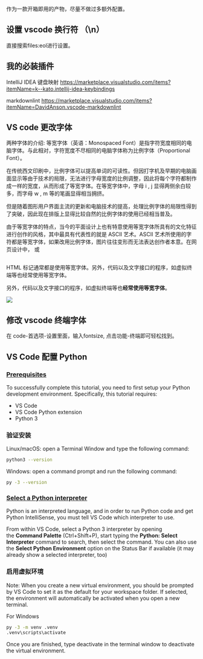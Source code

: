 作为一款开箱即用的产物，尽量不做过多额外配置。

##  设置 vscode 换行符 （\n）

直接搜索files:eol进行设置。

## 我的必装插件

IntelliJ IDEA 键盘映射
https://marketplace.visualstudio.com/items?itemName=k--kato.intellij-idea-keybindings

markdownlint 
https://marketplace.visualstudio.com/items?itemName=DavidAnson.vscode-markdownlint

## VS code 更改字体

两种字体的介绍:
等宽字体（英语：Monospaced Font）是指字符宽度相同的电脑字体。与此相对，字符宽度不尽相同的电脑字体称为比例字体（Proportional Font）。

在传统西文印刷中，比例字体可以提高单词的可读性。但因打字机及早期的电脑画面显示等由于技术的局限，无法进行字母宽度的比例调整，因此将每个字符都制作成一样的宽度，从而形成了等宽字体。在等宽字体中，字母 i , j 显得两侧余白较多，而字母 w , m 等的笔画显得相当拥挤。

但是随着图形用户界面主流的更新和电脑技术的提高，处理比例字体的局限性得到了突破，因此现在排版上显得比较自然的比例字体的使用已经相当普及。

由于等宽字体的特点，当今的平面设计上也有特意使用等宽字体所具有的文化特征进行创作的风格，其中最具有代表性的就是 ASCII 艺术。ASCII 艺术所使用的字符都是等宽字体，如果改用比例字体，图片往往变形而无法表达创作者本意。在网页设计中， <tt></tt>或<pre></pre> HTML 标记通常都是使用等宽字体。另外，代码以及文字接口的程序，如虚拟终端等也经常使用等宽字体。

另外，代码以及文字接口的程序，如虚拟终端等也**经常使用等宽字体**。

![](https://upload-images.jianshu.io/upload_images/1662509-5f78637d0986b549.png?imageMogr2/auto-orient/strip%7CimageView2/2/w/1240)

## 修改 vscode 终端字体

在 code-首选项-设置里面，输入fontsize, 点击功能-终端即可轻松找到。

## VS Code 配置 Python

### [Prerequisites](https://code.visualstudio.com/docs/python/python-tutorial#_prerequisites)

To successfully complete this tutorial, you need to first setup your Python development environment. Specifically, this tutorial requires:

*   VS Code
*   VS Code Python extension
*   Python 3

### 验证安装

Linux/macOS: open a Terminal Window and type the following command:

```sh
python3 --version
```

Windows: open a command prompt and run the following command:

```sh
py -3 --version
```

### [Select a Python interpreter](https://code.visualstudio.com/docs/python/python-tutorial#_select-a-python-interpreter)

Python is an interpreted language, and in order to run Python code and get Python IntelliSense, you must tell VS Code which interpreter to use.

From within VS Code, select a Python 3 interpreter by opening the **Command Palette** (Ctrl+Shift+P), start typing the **Python: Select Interpreter** command to search, then select the command. You can also use the **Select Python Environment** option on the Status Bar if available (it may already show a selected interpreter, too)

### 启用虚拟环境

Note: When you create a new virtual environment, you should be prompted by VS Code to set it as the default for your workspace folder. If selected, the environment will automatically be activated when you open a new terminal.

For Windows

```sh
py -3 -m venv .venv
.venv\scripts\activate
```

Once you are finished, type deactivate in the terminal window to deactivate the virtual environment.


